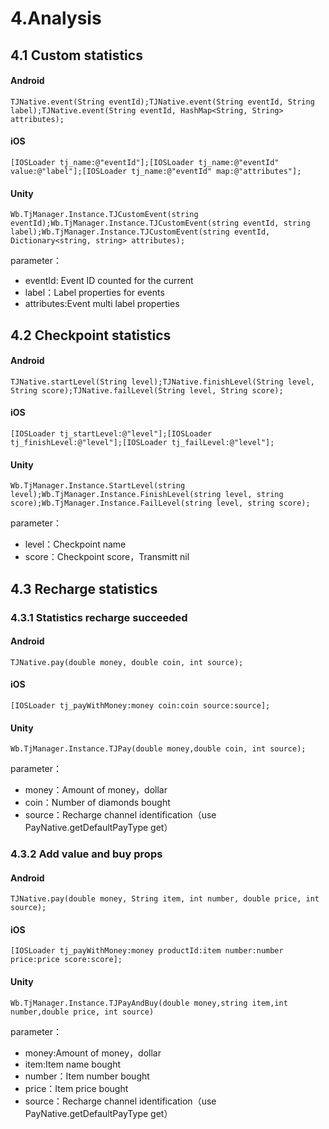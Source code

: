 # 4.Analysis

## 4.1 Custom statistics

#### Android

```text
TJNative.event(String eventId);TJNative.event(String eventId, String label);TJNative.event(String eventId, HashMap<String, String> attributes);
```

#### iOS

```text
[IOSLoader tj_name:@"eventId"];[IOSLoader tj_name:@"eventId" value:@"label"];[IOSLoader tj_name:@"eventId" map:@"attributes"];
```

#### Unity

```text
Wb.TjManager.Instance.TJCustomEvent(string eventId);Wb.TjManager.Instance.TJCustomEvent(string eventId, string label);Wb.TjManager.Instance.TJCustomEvent(string eventId, Dictionary<string, string> attributes);
```

parameter：

* eventId: Event ID counted for the current 
* label：Label properties for events  
* attributes:Event multi label properties

## 4.2 Checkpoint statistics

#### Android

```text
TJNative.startLevel(String level);TJNative.finishLevel(String level, String score);TJNative.failLevel(String level, String score);
```

#### iOS

```text
[IOSLoader tj_startLevel:@"level"];[IOSLoader tj_finishLevel:@"level"];[IOSLoader tj_failLevel:@"level"];
```

#### Unity

```text
Wb.TjManager.Instance.StartLevel(string level);Wb.TjManager.Instance.FinishLevel(string level, string score);Wb.TjManager.Instance.FailLevel(string level, string score);
```

parameter：

* level：Checkpoint name 
* score：Checkpoint score，Transmitt nil

## 4.3 Recharge statistics

### 4.3.1 Statistics recharge succeeded

#### Android

```text
TJNative.pay(double money, double coin, int source);
```

#### iOS

```text
[IOSLoader tj_payWithMoney:money coin:coin source:source];
```

#### Unity

```text
Wb.TjManager.Instance.TJPay(double money,double coin, int source);
```

parameter：

* money：Amount of money，dollar
* coin：Number of diamonds bought
* source：Recharge channel identification（use PayNative.getDefaultPayType get）

### 4.3.2 Add value and buy props

#### Android

```text
TJNative.pay(double money, String item, int number, double price, int source);
```

#### iOS

```text
[IOSLoader tj_payWithMoney:money productId:item number:number price:price score:score];
```

#### Unity

```text
Wb.TjManager.Instance.TJPayAndBuy(double money,string item,int number,double price, int source)
```

parameter：

* money:Amount of money，dollar 
* item:Item name bought
* number：Item number bought 
* price：Item price bought
* source：Recharge channel identification（use PayNative.getDefaultPayType get）

